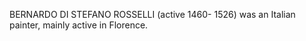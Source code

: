 BERNARDO DI STEFANO ROSSELLI (active 1460- 1526) was an Italian painter, mainly active in Florence.
